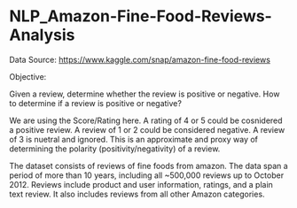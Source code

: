 # NLP_Amazon-Fine-Food-Reviews-Analysis

Data Source: https://www.kaggle.com/snap/amazon-fine-food-reviews

Objective:

Given a review, determine whether the review is positive or negative.
How to determine if a review is positive or negative?

We are using the Score/Rating here. A rating of 4 or 5 could be cosnidered a positive review. A review of 1 or 2 could be considered negative. A review of 3 is nuetral and ignored. This is an approximate and proxy way of determining the polarity (positivity/negativity) of a review.

The dataset consists of reviews of fine foods from amazon. The data span a period of more than 10 years, including all ~500,000 reviews up to October 2012. Reviews include product and user information, ratings, and a plain text review. It also includes reviews from all other Amazon categories.
